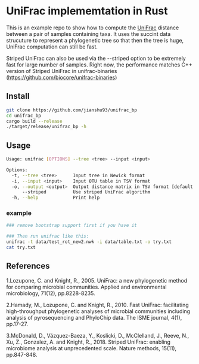 # UniFrac implememtation in Rust

This is an example repo to show how to compute the [UniFrac](https://en.wikipedia.org/wiki/UniFrac) distance between a pair of samples containing taxa. 
It uses the succint data strucuture to represent a phylogenetic tree so that then the tree is huge, UniFrac computation can still be fast.

Striped UniFrac can also be used via the --striped option to be extremely fast for large number of samples. Right now, the performance matches C++ version of Striped UniFrac in unifrac-binaries (https://github.com/biocore/unifrac-binaries)


## Install
```bash
git clone https://github.com/jianshu93/unifrac_bp
cd unifrac_bp
cargo build --release
./target/release/unifrac_bp -h
```

## Usage 
```bash
Usage: unifrac [OPTIONS] --tree <tree> --input <input>

Options:
  -t, --tree <tree>      Input tree in Newick format
  -i, --input <input>    Input OTU table in TSV format
  -o, --output <output>  Output distance matrix in TSV format [default: unifrac.tsv]
      --striped          Use striped UniFrac algorithm
  -h, --help             Print help
```

### example
```bash
### remove bootstrap support first if you have it

### Then run unifrac like this:
unifrac -t data/test_rot_new2.nwk -i data/table.txt -o try.txt
cat try.txt
```

## References
1.Lozupone, C. and Knight, R., 2005. UniFrac: a new phylogenetic method for comparing microbial communities. Applied and environmental microbiology, 71(12), pp.8228-8235.

2.Hamady, M., Lozupone, C. and Knight, R., 2010. Fast UniFrac: facilitating high-throughput phylogenetic analyses of microbial communities including analysis of pyrosequencing and PhyloChip data. The ISME journal, 4(1), pp.17-27.

3.McDonald, D., Vázquez-Baeza, Y., Koslicki, D., McClelland, J., Reeve, N., Xu, Z., Gonzalez, A. and Knight, R., 2018. Striped UniFrac: enabling microbiome analysis at unprecedented scale. Nature methods, 15(11), pp.847-848.
